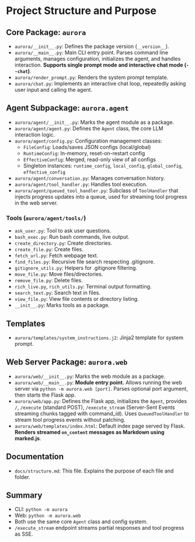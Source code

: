 # Project Structure and Purpose

## Core Package: `aurora`
- `aurora/__init__.py`: Defines the package version (`__version__`).
- `aurora/__main__.py`: Main CLI entry point. Parses command line arguments, manages configuration, initializes the agent, and handles interaction. **Supports single prompt mode and interactive chat mode (`--chat`)**.
- `aurora/render_prompt.py`: Renders the system prompt template.
- `aurora/chat.py`: Implements an interactive chat loop, repeatedly asking user input and calling the agent.

## Agent Subpackage: `aurora.agent`
- `aurora/agent/__init__.py`: Marks the agent module as a package.
- `aurora/agent/agent.py`: Defines the `Agent` class, the core LLM interaction logic.
- `aurora/agent/config.py`: Configuration management classes:
  - `FileConfig`: Loads/saves JSON configs (local/global)
  - `RuntimeConfig`: In-memory, reset-on-restart config
  - `EffectiveConfig`: Merged, read-only view of all configs
  - Singleton instances: `runtime_config`, `local_config`, `global_config`, `effective_config`
- `aurora/agent/conversation.py`: Manages conversation history.
- `aurora/agent/tool_handler.py`: Handles tool execution.
- `aurora/agent/queued_tool_handler.py`: Subclass of `ToolHandler` that injects progress updates into a queue, used for streaming tool progress in the web server.

### Tools (`aurora/agent/tools/`)
- `ask_user.py`: Tool to ask user questions.
- `bash_exec.py`: Run bash commands, live output.
- `create_directory.py`: Create directories.
- `create_file.py`: Create files.
- `fetch_url.py`: Fetch webpage text.
- `find_files.py`: Recursive file search respecting .gitignore.
- `gitignore_utils.py`: Helpers for .gitignore filtering.
- `move_file.py`: Move files/directories.
- `remove_file.py`: Delete files.
- `rich_live.py`, `rich_utils.py`: Terminal output formatting.
- `search_text.py`: Search text in files.
- `view_file.py`: View file contents or directory listing.
- `__init__.py`: Marks tools as a package.

## Templates
- `aurora/templates/system_instructions.j2`: Jinja2 template for system prompt.

## Web Server Package: `aurora.web`
- `aurora/web/__init__.py`: Marks the web module as a package.
- `aurora/web/__main__.py`: **Module entry point.** Allows running the web server via `python -m aurora.web [port]`. Parses optional port argument, then starts the Flask app.
- `aurora/web/app.py`: Defines the Flask app, initializes the `Agent`, provides `/`, `/execute` (standard POST), `/execute_stream` (Server-Sent Events streaming chunks tagged with command_id). Uses `QueuedToolHandler` to stream tool progress events without patching.
- `aurora/web/templates/index.html`: Default index page served by Flask. **Renders streamed `on_content` messages as Markdown using marked.js**.

## Documentation
- `docs/structure.md`: This file. Explains the purpose of each file and folder.

## Summary
- CLI: `python -m aurora`
- Web: `python -m aurora.web`
- Both use the same core `Agent` class and config system.
- `/execute_stream` endpoint streams partial responses and tool progress as SSE.

